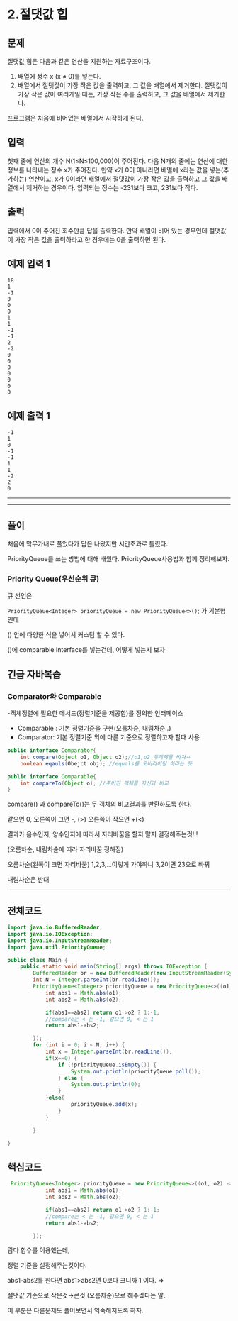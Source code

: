 # 2.절댓값 힙

## 문제

절댓값 힙은 다음과 같은 연산을 지원하는 자료구조이다.

1. 배열에 정수 x (x ≠ 0)를 넣는다.
2. 배열에서 절댓값이 가장 작은 값을 출력하고, 그 값을 배열에서 제거한다. 절댓값이 가장 작은 값이 여러개일 때는, 가장 작은 수를 출력하고, 그 값을 배열에서 제거한다.

프로그램은 처음에 비어있는 배열에서 시작하게 된다.

## 입력

첫째 줄에 연산의 개수 N(1≤N≤100,000)이 주어진다. 다음 N개의 줄에는 연산에 대한 정보를 나타내는 정수 x가 주어진다. 만약 x가 0이 아니라면 배열에 x라는 값을 넣는(추가하는) 연산이고, x가 0이라면 배열에서 절댓값이 가장 작은 값을 출력하고 그 값을 배열에서 제거하는 경우이다. 입력되는 정수는 -231보다 크고, 231보다 작다.

## 출력

입력에서 0이 주어진 회수만큼 답을 출력한다. 만약 배열이 비어 있는 경우인데 절댓값이 가장 작은 값을 출력하라고 한 경우에는 0을 출력하면 된다.

## 예제 입력 1

```
18
1
-1
0
0
0
1
1
-1
-1
2
-2
0
0
0
0
0
0
0

```

## 예제 출력 1

```
-1
1
0
-1
-1
1
1
-2
2
0
```

---

---

## 풀이

처음에 막무가내로 풀었다가 답은 나왔지만 시간초과로 틀렸다.

PriorityQueue를 쓰는 방법에 대해 배웠다. PriorityQueue사용법과 함께 정리해보자.

### Priority Queue(우선순위 큐)

큐 선언은 

`PriorityQueue<Integer> priorityQueue = new PriorityQueue<>()`; 가 기본형인데

() 안에 다양한 식을 넣어서 커스텀 할 수 있다.

()에 comparable Interface를 넣는건데, 어떻게 넣는지 보자

## 긴급 자바복습

### Comparator와 Comparable

-객체정렬에 필요한 메서드(정렬기준을 제공함)를 정의한 인터페이스

- Comparable : 기본 정렬기준을 구현(오름차순, 내림차순..)
- Comparator: 기본 정렬기준 외에 다른 기준으로 정렬하고자 할때 사용

```java
public interface Comparator{
	int compare(Object o1, Object o2);//o1,o2 두객체를 비겨ㅛ
	boolean eqauls(Obejct obj); //equals를 오버라이딩 하라는 뜻
```

```java
public interface Comparable{
	int compareTo(Object o); //주어진 객체를 자신과 비교
}
```

compare() 과 compareTo()는 두 객체의 비교결과를 반환하도록 한다.

같으면 0, 오른쪽이 크면 -, (>) 오른쪽이 작으면 +(<)

결과가 음수인지, 양수인지에 따라서 자리바꿈을 할지 말지 결정해주는것!!! 

(오름차순, 내림차순에 따라 자리바꿈 정해짐)

오름차순(왼쪽이 크면 자리바꿈) 1,2,3,…이렇게 가야하니 3,2이면 23으로 바꿔

내림차순은 반대

---

## 전체코드

```java
import java.io.BufferedReader;
import java.io.IOException;
import java.io.InputStreamReader;
import java.util.PriorityQueue;

public class Main {
    public static void main(String[] args) throws IOException {
        BufferedReader br = new BufferedReader(new InputStreamReader(System.in));
        int N = Integer.parseInt(br.readLine());
        PriorityQueue<Integer> priorityQueue = new PriorityQueue<>((o1, o2) ->{
            int abs1 = Math.abs(o1);
            int abs2 = Math.abs(o2);

            if(abs1==abs2) return o1 >o2 ? 1:-1;
            //compare는 < 는 -1, 같으면 0, < 는 1
            return abs1-abs2;

        });
        for (int i = 0; i < N; i++) {
            int x = Integer.parseInt(br.readLine());
            if(x==0) {
                if (!priorityQueue.isEmpty()) {
                    System.out.println(priorityQueue.poll());
                } else {
                    System.out.println(0);
                }
            }else{
                    priorityQueue.add(x);
                }
            }

        }

}
```

## 핵심코드

```java
 PriorityQueue<Integer> priorityQueue = new PriorityQueue<>((o1, o2) ->{
            int abs1 = Math.abs(o1);
            int abs2 = Math.abs(o2);

            if(abs1==abs2) return o1 >o2 ? 1:-1;
            //compare는 < 는 -1, 같으면 0, < 는 1
            return abs1-abs2;

        });
```

람다 함수를 이용했는데, 

정렬 기준을 설정해주는것이다.

abs1-abs2를 한다면 abs1>abs2면 0보다 크니까 1 이다. ⇒ 

절댓값 기준으로 작은것→큰것 (오름차순)으로 해주겠다는 말.

이 부분은 다른문제도 풀어보면서 익숙해지도록 하자.